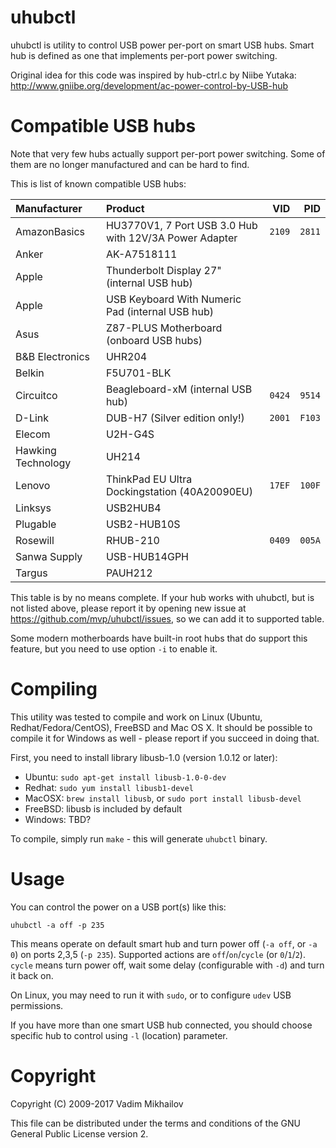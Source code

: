 uhubctl
=======

uhubctl is utility to control USB power per-port on smart USB hubs.
Smart hub is defined as one that implements per-port power switching.

Original idea for this code was inspired by hub-ctrl.c by Niibe Yutaka:
http://www.gniibe.org/development/ac-power-control-by-USB-hub


Compatible USB hubs
===================

Note that very few hubs actually support per-port power switching.
Some of them are no longer manufactured and can be hard to find.

This is list of known compatible USB hubs:

| Manufacturer        | Product                                                   | VID  | PID  |
|:------------------- |:--------------------------------------------------------- | ----:| ----:|
| AmazonBasics        | HU3770V1, 7 Port USB 3.0 Hub with 12V/3A Power Adapter    |`2109`|`2811`|
| Anker               | AK-A7518111                                               |      |      |
| Apple               | Thunderbolt Display 27" (internal USB hub)                |      |      |
| Apple               | USB Keyboard With Numeric Pad (internal USB hub)          |      |      |
| Asus                | Z87-PLUS Motherboard (onboard USB hubs)                   |      |      |
| B&B Electronics     | UHR204                                                    |      |      |
| Belkin              | F5U701-BLK                                                |      |      |
| Circuitco           | Beagleboard-xM (internal USB hub)                         |`0424`|`9514`|
| D-Link              | DUB-H7 (Silver edition only!)                             |`2001`|`F103`|
| Elecom              | U2H-G4S                                                   |      |      |
| Hawking Technology  | UH214                                                     |      |      |
| Lenovo              | ThinkPad EU Ultra Dockingstation (40A20090EU)             |`17EF`|`100F`|
| Linksys             | USB2HUB4                                                  |      |      |
| Plugable            | USB2-HUB10S                                               |      |      |
| Rosewill            | RHUB-210                                                  |`0409`|`005A`|
| Sanwa Supply        | USB-HUB14GPH                                              |      |      |
| Targus              | PAUH212                                                   |      |      |

This table is by no means complete.
If your hub works with uhubctl, but is not listed above, please report it
by opening new issue at https://github.com/mvp/uhubctl/issues,
so we can add it to supported table.

Some modern motherboards have built-in root hubs that do support
this feature, but you need to use option `-i` to enable it.


Compiling
=========

This utility was tested to compile and work on Linux
(Ubuntu, Redhat/Fedora/CentOS), FreeBSD and Mac OS X.
It should be possible to compile it for Windows as well -
please report if you succeed in doing that.

First, you need to install library libusb-1.0 (version 1.0.12 or later):

* Ubuntu: `sudo apt-get install libusb-1.0-0-dev`
* Redhat: `sudo yum install libusb1-devel`
* MacOSX: `brew install libusb`, or `sudo port install libusb-devel`
* FreeBSD: libusb is included by default
* Windows: TBD?

To compile, simply run `make` - this will generate `uhubctl` binary.

Usage
=====

You can control the power on a USB port(s) like this:

    uhubctl -a off -p 235

This means operate on default smart hub and turn power off (`-a off`, or `-a 0`)
on ports 2,3,5 (`-p 235`). Supported actions are `off`/`on`/`cycle` (or `0`/`1`/`2`).
`cycle` means turn power off, wait some delay (configurable with `-d`) and turn it back on.

On Linux, you may need to run it with `sudo`, or to configure `udev` USB permissions.

If you have more than one smart USB hub connected, you should choose
specific hub to control using `-l` (location) parameter.


Copyright
=========

Copyright (C) 2009-2017 Vadim Mikhailov

This file can be distributed under the terms and conditions of the
GNU General Public License version 2.
